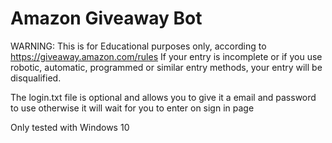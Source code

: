 # Amazon Giveaway Bot
WARNING: This is for Educational purposes only, according to https://giveaway.amazon.com/rules If your entry is incomplete or if you use robotic, automatic, programmed or similar entry methods, your entry will be disqualified.

The login.txt file is optional and allows you to give it a email and password to use otherwise it will wait for you to enter on sign in page

Only tested with Windows 10
